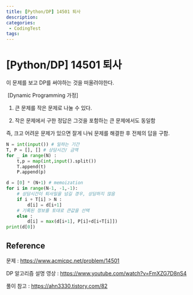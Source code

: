 ```yaml
---
title: [Python/DP] 14501 퇴사
description: 
categories:
 - CodingTest
tags:
---
```


# [Python/DP] 14501 퇴사



이 문제를 보고 DP를 써야하는 것을 떠올려야한다. 



​	[Dynamic Programming 가정]

1. 큰 문제를 작은 문제로 나눌 수 있다.

2. 작은 문제에서 구한 정답은 그것을 포함하는 큰 문제에서도 동일함

   

즉, 크고 어려운 문제가 있으면 잘게 나눠 문제를 해결한 후 전체의 답을 구함.



```python
N = int(input()) # 일하는 기간
T, P = [], [] # 상담시간/ 금액
for _ in range(N) :
    t,p = map(int,input().split())
    T.append(t)
    P.append(p)

d = [0] * (N+1) # memoization
for i in range(N-1, -1,-1):
    # 상담시간이 퇴사일을 넘길 경우, 상담하지 않음
    if i + T[i] > N :
        d[i] = d[i+1]
    # 기록된 정보를 토대로 큰값을 선택 
    else :
        d[i] = max(d[i+1], P[i]+d[i+T[i]])
print(d[0])

```



## Reference

문제 : https://www.acmicpc.net/problem/14501

DP 알고리즘 설명 영상 : https://www.youtube.com/watch?v=FmXZG7D8nS4

풀이 참고 : https://ahn3330.tistory.com/82

